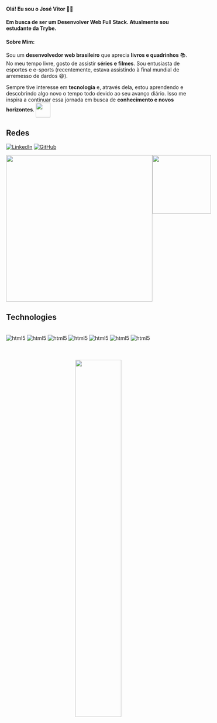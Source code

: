 #### Olá! Eu sou o José Vitor 🤙🏽
#### Em busca de ser um Desenvolver Web Full Stack. Atualmente sou estudante da Trybe.
#### Sobre Mim:
Sou um **desenvolvedor web brasileiro** que aprecia **livros e quadrinhos** :books:. No meu tempo livre, gosto de assistir **séries e filmes**. Sou entusiasta de esportes e e-sports (recentemente, estava assistindo à final mundial de arremesso de dardos :smile:).

Sempre tive interesse em **tecnologia** e, através dela, estou aprendendo e descobrindo algo novo o tempo todo devido ao seu avanço diário. Isso me inspira a continuar essa jornada em busca de **conhecimento e novos horizontes**.
<img align="center" height="40px" align="center" src="https://i.pinimg.com/originals/6f/28/4b/6f284b5a601aaf0c7732b2e5d5787b59.gif" />

## Redes
[![LinkedIn](https://img.shields.io/badge/linkedin-%230077B5.svg?style=for-the-badge&logo=linkedin&logoColor=white)](https://www.linkedin.com/in/jos%C3%A9-vitor-dev/)
[![GitHub](https://img.shields.io/badge/GitHub-100000?style=for-the-badge&logo=github&logoColor=white)](https://github.com/joseVitor03)

<div style="display: flex"> 
    <img align="center" style="width: 400px" src="https://github-readme-stats.vercel.app/api?username=joseVitor03&show_icons=true&theme=dark" />
    <img align="center" height="160px" align="center" src="https://github-readme-stats.vercel.app/api/top-langs?username=joseVitor03&layout=compact&langs_count=8&card_width=320&theme=dark" />
</div>

## Technologies

<div style="display: inline_block"><br>
    <img align="center" alt="html5" src="https://img.shields.io/badge/typescript-%23007ACC.svg?style=for-the-badge&logo=typescript&logoColor=white" />
    <img align="center" alt="html5" src="https://img.shields.io/badge/react-%2320232a.svg?style=for-the-badge&logo=react&logoColor=%2361DAFB" />
    <img align="center" alt="html5" src="https://img.shields.io/badge/JavaScript-F7DF1E?style=for-the-badge&logo=javascript&logoColor=black" />
    <img align="center" alt="html5" src="https://img.shields.io/badge/HTML5-E34F26?style=for-the-badge&logo=html5&logoColor=white" />
    <img align="center" alt="html5" src="https://img.shields.io/badge/Bootstrap-563D7C?style=for-the-badge&logo=bootstrap&logoColor=white" />
    <img align="center" alt="html5" src="https://img.shields.io/badge/Tailwind_CSS-38B2AC?style=for-the-badge&logo=tailwind-css&logoColor=white" />
    <img align="center" alt="html5" src="https://img.shields.io/badge/Redux-593D88?style=for-the-badge&logo=redux&logoColor=white" />

</div><br><br>

<div align="center"><br>
    <img style="width: 50%" src="https://i.pinimg.com/originals/61/8f/08/618f083c61a7460ce0a6064319af41bd.gif" />
</div>
